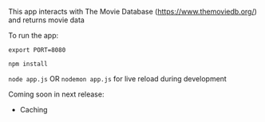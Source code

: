 This app interacts with The Movie Database (https://www.themoviedb.org/) and returns movie data

To run the app:

`export PORT=8080`

`npm install`

`node app.js` OR `nodemon app.js` for live reload during development


Coming soon in next release:
- Caching
